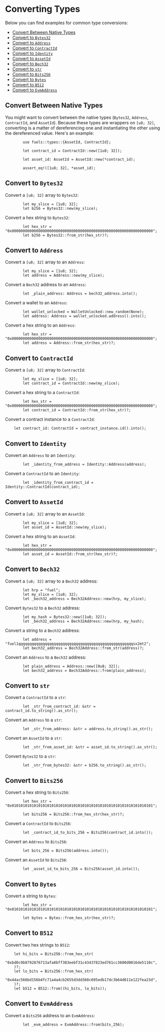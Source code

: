 # Converting Types

Below you can find examples for common type conversions:

- [Convert Between Native Types](#convert-between-native-types)
- [Convert to `Bytes32`](#convert-to-bytes32)
- [Convert to `Address`](#convert-to-address)
- [Convert to `ContractId`](#convert-to-contractid)
- [Convert to `Identity`](#convert-to-identity)
- [Convert to `AssetId`](#convert-to-assetid)
- [Convert to `Bech32`](#convert-to-bech32)
- [Convert to `str`](#convert-to-str)
- [Convert to `Bits256`](#convert-to-bits256)
- [Convert to `Bytes`](#convert-to-bytes)
- [Convert to `B512`](#convert-to-b512)
- [Convert to `EvmAddress`](#convert-to-evmaddress)

## Convert Between Native Types

You might want to convert between the native types (`Bytes32`, `Address`, `ContractId`, and `AssetId`). Because these types are wrappers on `[u8; 32]`, converting is a matter of dereferencing one and instantiating the other using the dereferenced value. Here's an example:

```rust,ignore
        use fuels::types::{AssetId, ContractId};

        let contract_id = ContractId::new([1u8; 32]);

        let asset_id: AssetId = AssetId::new(*contract_id);

        assert_eq!([1u8; 32], *asset_id);
```

## Convert to `Bytes32`

Convert a `[u8; 32]` array to `Bytes32`:

```rust,ignore
        let my_slice = [1u8; 32];
        let b256 = Bytes32::new(my_slice);
```

Convert a hex string to `Bytes32`:

```rust,ignore
        let hex_str = "0x0000000000000000000000000000000000000000000000000000000000000000";
        let b256 = Bytes32::from_str(hex_str)?;
```

## Convert to `Address`

Convert a `[u8; 32]` array to an `Address`:

```rust,ignore
        let my_slice = [1u8; 32];
        let address = Address::new(my_slice);
```

Convert a `Bech32` address to an `Address`:

```rust,ignore
        let _plain_address: Address = bech32_address.into();
```

Convert a wallet to an `Address`:

```rust,ignore
        let wallet_unlocked = WalletUnlocked::new_random(None);
        let address: Address = wallet_unlocked.address().into();
```

Convert a hex string to an `Address`:

```rust,ignore
        let hex_str = "0x0000000000000000000000000000000000000000000000000000000000000000";
        let address = Address::from_str(hex_str)?;
```

## Convert to `ContractId`

Convert a `[u8; 32]` array to `ContractId`:

```rust,ignore
        let my_slice = [1u8; 32];
        let contract_id = ContractId::new(my_slice);
```

Convert a hex string to a `ContractId`:

```rust,ignore
        let hex_str = "0x0000000000000000000000000000000000000000000000000000000000000000";
        let contract_id = ContractId::from_str(hex_str)?;
```

Convert a contract instance to a `ContractId`:

```rust,ignore
    let contract_id: ContractId = contract_instance.id().into();
```

## Convert to `Identity`

Convert an `Address` to an `Identity`:

```rust,ignore
        let _identity_from_address = Identity::Address(address);
```

Convert a `ContractId` to an `Identity`:

```rust,ignore
        let _identity_from_contract_id = Identity::ContractId(contract_id);
```

## Convert to `AssetId`

Convert a `[u8; 32]` array to an `AssetId`:

```rust,ignore
        let my_slice = [1u8; 32];
        let asset_id = AssetId::new(my_slice);
```

Convert a hex string to an `AssetId`:

```rust,ignore
        let hex_str = "0x0000000000000000000000000000000000000000000000000000000000000000";
        let asset_id = AssetId::from_str(hex_str)?;
```

## Convert to `Bech32`

Convert a `[u8; 32]` array to a `Bech32` address:

```rust,ignore
        let hrp = "fuel";
        let my_slice = [1u8; 32];
        let _bech32_address = Bech32Address::new(hrp, my_slice);
```

Convert `Bytes32` to a `Bech32` address:

```rust,ignore
        let my_hash = Bytes32::new([1u8; 32]);
        let _bech32_address = Bech32Address::new(hrp, my_hash);
```

Convert a string to a `Bech32` address:

```rust,ignore
        let address = "fuel1qqqqqqqqqqqqqqqqqqqqqqqqqqqqqqqqqqqqqqqqqqqqqqqqqqqqsx2mt2";
        let bech32_address = Bech32Address::from_str(address)?;
```

Convert an `Address` to a `Bech32` address:

```rust,ignore
        let plain_address = Address::new([0u8; 32]);
        let bech32_address = Bech32Address::from(plain_address);
```

## Convert to `str`

Convert a `ContractId` to a `str`:

```rust,ignore
        let _str_from_contract_id: &str = contract_id.to_string().as_str();
```

Convert an `Address` to a `str`:

```rust,ignore
        let _str_from_address: &str = address.to_string().as_str();
```

Convert an `AssetId` to a `str`:

```rust,ignore
        let _str_from_asset_id: &str = asset_id.to_string().as_str();
```

Convert `Bytes32` to a `str`:

```rust,ignore
        let _str_from_bytes32: &str = b256.to_string().as_str();
```

## Convert to `Bits256`

Convert a hex string to `Bits256`:

```rust,ignore
        let hex_str = "0x0101010101010101010101010101010101010101010101010101010101010101";

        let bits256 = Bits256::from_hex_str(hex_str)?;
```

Convert a `ContractId` to `Bits256`:

```rust,ignore
        let _contract_id_to_bits_256 = Bits256(contract_id.into());
```

Convert an `Address` to `Bits256`:

```rust,ignore
        let bits_256 = Bits256(address.into());
```

Convert an `AssetId` to `Bits256`:

```rust,ignore
        let _asset_id_to_bits_256 = Bits256(asset_id.into());
```

## Convert to `Bytes`

Convert a string to `Bytes`:

```rust,ignore
        let hex_str = "0x0101010101010101010101010101010101010101010101010101010101010101";

        let bytes = Bytes::from_hex_str(hex_str)?;
```

## Convert to `B512`

Convert two hex strings to `B512`:

```rust,ignore
    let hi_bits = Bits256::from_hex_str(
        "0xbd0c9b8792876713afa8bff383eebf31c43437823ed761cc3600d0016de5110c",
    )?;
    let lo_bits = Bits256::from_hex_str(
        "0x44ac566bd156b4fc71a4a4cb2655d3dd360c695edb17dc3b64d611e122fea23d",
    )?;
    let b512 = B512::from((hi_bits, lo_bits));
```

## Convert to `EvmAddress`

Convert a `Bits256` address to an `EvmAddress`:

```rust,ignore
        let _evm_address = EvmAddress::from(bits_256);
```
